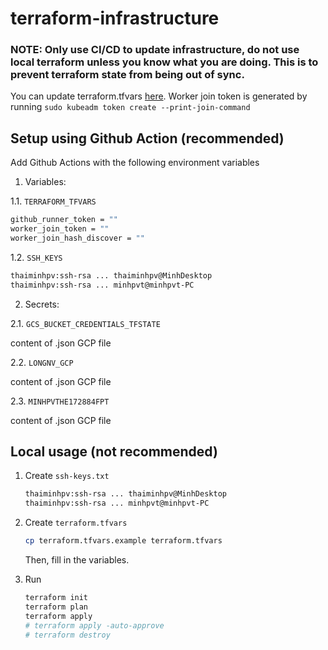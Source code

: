 # terraform-infrastructure

### NOTE: Only use CI/CD to update infrastructure, do not use local terraform unless you know what you are doing. This is to prevent terraform state from being out of sync.

You can update terraform.tfvars [here](https://github.com/EFISS-Capstone-SU23/terraform-infrastructure/settings/secrets/actions/TERRAFORM_TFVARS). Worker join token is generated by running `sudo kubeadm token create --print-join-command`

## Setup using Github Action (recommended)

Add Github Actions with the following environment variables

1. Variables:

1.1. `TERRAFORM_TFVARS`

```bash
github_runner_token = ""
worker_join_token = ""
worker_join_hash_discover = ""
```

1.2. `SSH_KEYS`

```bash
thaiminhpv:ssh-rsa ... thaiminhpv@MinhDesktop
thaiminhpv:ssh-rsa ... minhpvt@minhpvt-PC
```

2. Secrets:

2.1. `GCS_BUCKET_CREDENTIALS_TFSTATE`

content of .json GCP file

2.2. `LONGNV_GCP`

content of .json GCP file

2.3. `MINHPVTHE172884FPT`

content of .json GCP file

## Local usage (not recommended)

1. Create `ssh-keys.txt`

    ```bash
    thaiminhpv:ssh-rsa ... thaiminhpv@MinhDesktop
    thaiminhpv:ssh-rsa ... minhpvt@minhpvt-PC
    ```

2. Create `terraform.tfvars`

    ```bash
    cp terraform.tfvars.example terraform.tfvars
    ```

    Then, fill in the variables.

3. Run

    ```bash
    terraform init
    terraform plan
    terraform apply
    # terraform apply -auto-approve
    # terraform destroy
    ```
